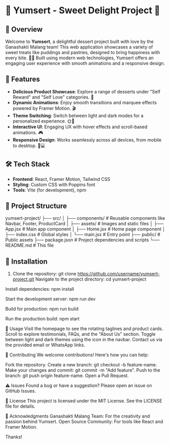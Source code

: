 # 🎉 Yumsert - Sweet Delight Project 🎂

## 📖 Overview
Welcome to **Yumsert**, a delightful dessert project built with love by the Ganashakti Malang team! This web application showcases a variety of sweet treats like puddings and pastries, designed to bring happiness with every bite. 🍫✨ Built using modern web technologies, Yumsert offers an engaging user experience with smooth animations and a responsive design.

## 🚀 Features
- **Delicious Product Showcase**: Explore a range of desserts under "Self Reward" and "Self Love" categories. 🥐
- **Dynamic Animations**: Enjoy smooth transitions and marquee effects powered by Framer Motion. 🎬
- **Theme Switching**: Switch between light and dark modes for a personalized experience. 🌞🌙
- **Interactive UI**: Engaging UX with hover effects and scroll-based animations. 🎮
- **Responsive Design**: Works seamlessly across all devices, from mobile to desktop. 📱💻

## 🛠️ Tech Stack
- **Frontend**: React, Framer Motion, Tailwind CSS
- **Styling**: Custom CSS with Poppins font
- **Tools**: Vite (for development), npm

## 📂 Project Structure
yumsert-project/
├── src/
│   ├── components/         # Reusable components like Navbar, Footer, ProductCard
│   ├── assets/            # Images and static files
│   ├── App.jsx            # Main app component
│   ├── Home.jsx           # Home page component
│   ├── index.css          # Global styles
│   └── main.jsx           # Entry point
├── public/                # Public assets
├── package.json           # Project dependencies and scripts
└── README.md              # This file

## 🌟 Installation
1. Clone the repository:
   git clone https://github.com/username/yumsert-project.git
Navigate to the project directory:
cd yumsert-project

Install dependencies:
npm install

Start the development server:
npm run dev

Build for production:
npm run build

Run the production build:
npm start

🎨 Usage
Visit the homepage to see the rotating taglines and product cards.
Scroll to explore testimonials, FAQs, and the "About Us" section.
Toggle between light and dark themes using the icon in the navbar.
Contact us via the provided email or WhatsApp links.

🤝 Contributing
We welcome contributions! Here's how you can help:

Fork the repository.
Create a new branch: git checkout -b feature-name.
Make your changes and commit: git commit -m "Add feature".
Push to the branch: git push origin feature-name.
Open a Pull Request.

⚠️ Issues
Found a bug or have a suggestion? Please open an issue on GitHub Issues.

📄 License
This project is licensed under the MIT License. See the LICENSE file for details.

🙌 Acknowledgments
Ganashakti Malang Team: For the creativity and passion behind Yumsert.
Open Source Community: For tools like React and Framer Motion.

Thanks!